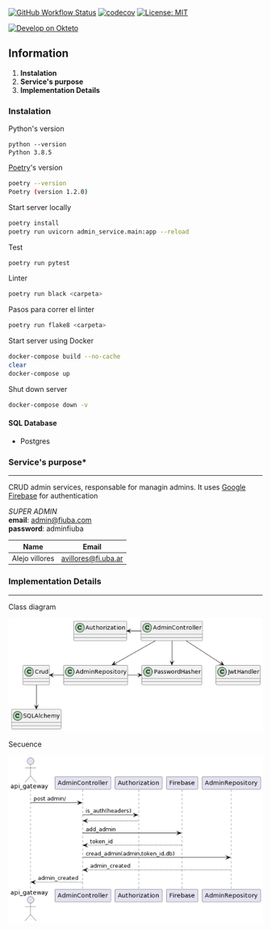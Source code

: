 [![GitHub Workflow Status](https://github.com/Fifiuba/admin-service/actions/workflows/test_action.yml/badge.svg?event=push)](https://github.com/Fifiuba/admin-service/commits/main)
[![codecov](https://codecov.io/gh/Fifiuba/admin-service/branch/main/graph/badge.svg?token=RQXZSBLB86)](https://codecov.io/gh/Fifiuba/admin-service)
[![License: MIT](https://img.shields.io/badge/License-MIT-green.svg)](https://github.com/Fifiuba/admin-service/blob/develop/LICENSE)

[![Develop on Okteto](https://okteto.com/develop-okteto.svg)](https://backend-alejovillores.cloud.okteto.net/)

## Information
1. **Instalation**
2. **Service's purpose**
3. **Implementation Details**


### Instalation

Python's version
```shell
python --version
Python 3.8.5
 ```

[Poetry](https://python-poetry.org/)'s version
```bash
poetry --version
Poetry (version 1.2.0)
 ```

Start server locally
```bash
poetry install
poetry run uvicorn admin_service.main:app --reload
```

Test
```bash
poetry run pytest
```

Linter
```bash
poetry run black <carpeta>
```

Pasos para correr el linter
```bash
poetry run flake8 <carpeta>
```

Start server using Docker
```bash
docker-compose build --no-cache
clear
docker-compose up
```

Shut down server 
```bash
docker-compose down -v

```
#### SQL Database

* Postgres

### Service's purpose*
---

CRUD admin services, responsable for managin admins. It uses [Google Firebase](https://firebase.google.com/?hl=es) for authentication

 
_SUPER ADMIN_\
**email**: admin@fiuba.com\
**password**: adminfiuba

|Name                | Email                |
|--------------------|----------------------|
| Alejo villores     | avillores@fi.uba.ar  |

### Implementation Details
---
Class diagram

![uml](uml.png)

Secuence 

![](secuence.png)
